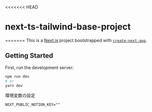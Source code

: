 <<<<<<< HEAD
# next-ts-tailwind-base-project
=======
This is a [Next.js](https://nextjs.org/) project bootstrapped with [`create-next-app`](https://github.com/vercel/next.js/tree/canary/packages/create-next-app).

## Getting Started

First, run the development server:

```bash
npm run dev
# or
yarn dev
```
環境変数の設定
```
NEXT_PUBLIC_NOTION_KEY=""
```
